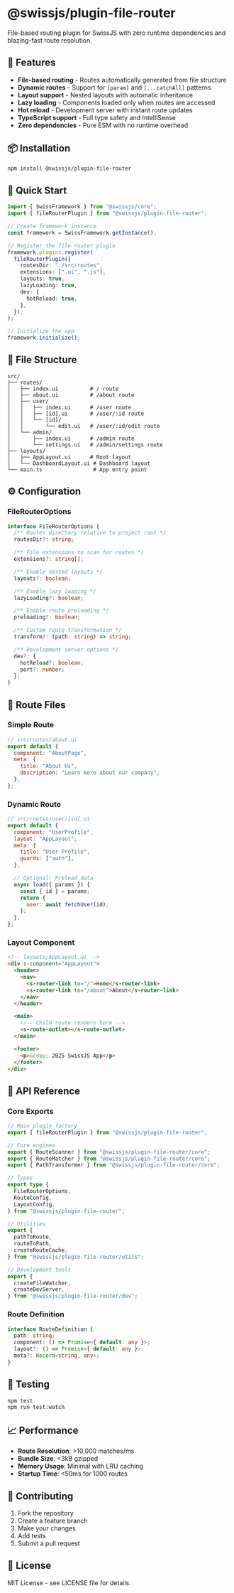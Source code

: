 <!--
Copyright (c) 2024 Themba Mzumara
This file is part of SwissJS Framework. All rights reserved.
Licensed under the MIT License. See LICENSE in the project root for license information.
-->

# @swissjs/plugin-file-router

File-based routing plugin for SwissJS with zero runtime dependencies and blazing-fast route resolution.

## 🚀 Features

- **File-based routing** - Routes automatically generated from file structure
- **Dynamic routes** - Support for `[param]` and `[...catchAll]` patterns
- **Layout support** - Nested layouts with automatic inheritance
- **Lazy loading** - Components loaded only when routes are accessed
- **Hot reload** - Development server with instant route updates
- **TypeScript support** - Full type safety and IntelliSense
- **Zero dependencies** - Pure ESM with no runtime overhead

## 📦 Installation

```bash
npm install @swissjs/plugin-file-router
```

## 🎯 Quick Start

```typescript
import { SwissFramework } from "@swissjs/core";
import { fileRouterPlugin } from "@swissjs/plugin-file-router";

// Create framework instance
const framework = SwissFramework.getInstance();

// Register the file router plugin
framework.plugins.register(
  fileRouterPlugin({
    routesDir: "./src/routes",
    extensions: [".ui", ".js"],
    layouts: true,
    lazyLoading: true,
    dev: {
      hotReload: true,
    },
  }),
);

// Initialize the app
framework.initialize();
```

## 📁 File Structure

```
src/
├── routes/
│   ├── index.ui          # / route
│   ├── about.ui          # /about route
│   ├── user/
│   │   ├── index.ui      # /user route
│   │   ├── [id].ui       # /user/:id route
│   │   └── [id]/
│   │       └── edit.ui   # /user/:id/edit route
│   └── admin/
│       ├── index.ui      # /admin route
│       └── settings.ui   # /admin/settings route
├── layouts/
│   ├── AppLayout.ui      # Root layout
│   └── DashboardLayout.ui # Dashboard layout
└── main.ts                # App entry point
```

## ⚙️ Configuration

### FileRouterOptions

```typescript
interface FileRouterOptions {
  /** Routes directory relative to project root */
  routesDir?: string;

  /** File extensions to scan for routes */
  extensions?: string[];

  /** Enable nested layouts */
  layouts?: boolean;

  /** Enable lazy loading */
  lazyLoading?: boolean;

  /** Enable route preloading */
  preloading?: boolean;

  /** Custom route transformation */
  transform?: (path: string) => string;

  /** Development server options */
  dev?: {
    hotReload?: boolean;
    port?: number;
  };
}
```

## 🎨 Route Files

### Simple Route

```javascript
// src/routes/about.ui
export default {
  component: "AboutPage",
  meta: {
    title: "About Us",
    description: "Learn more about our company",
  },
};
```

### Dynamic Route

```javascript
// src/routes/user/[id].ui
export default {
  component: "UserProfile",
  layout: "AppLayout",
  meta: {
    title: "User Profile",
    guards: ["auth"],
  },

  // Optional: Preload data
  async load({ params }) {
    const { id } = params;
    return {
      user: await fetchUser(id),
    };
  },
};
```

### Layout Component

```html
<!-- layouts/AppLayout.ui -->
<div s-component="AppLayout">
  <header>
    <nav>
      <s-router-link to="/">Home</s-router-link>
      <s-router-link to="/about">About</s-router-link>
    </nav>
  </header>

  <main>
    <!-- Child route renders here -->
    <s-route-outlet></s-route-outlet>
  </main>

  <footer>
    <p>&copy; 2025 SwissJS App</p>
  </footer>
</div>
```

## 🔧 API Reference

### Core Exports

```typescript
// Main plugin factory
export { fileRouterPlugin } from "@swissjs/plugin-file-router";

// Core engines
export { RouteScanner } from "@swissjs/plugin-file-router/core";
export { RouteMatcher } from "@swissjs/plugin-file-router/core";
export { PathTransformer } from "@swissjs/plugin-file-router/core";

// Types
export type {
  FileRouterOptions,
  RouteConfig,
  LayoutConfig,
} from "@swissjs/plugin-file-router";

// Utilities
export {
  pathToRoute,
  routeToPath,
  createRouteCache,
} from "@swissjs/plugin-file-router/utils";

// Development tools
export {
  createFileWatcher,
  createDevServer,
} from "@swissjs/plugin-file-router/dev";
```

### Route Definition

```typescript
interface RouteDefinition {
  path: string;
  component: () => Promise<{ default: any }>;
  layout?: () => Promise<{ default: any }>;
  meta?: Record<string, any>;
}
```

## 🧪 Testing

```bash
npm test
npm run test:watch
```

## 📈 Performance

- **Route Resolution**: >10,000 matches/ms
- **Bundle Size**: <3kB gzipped
- **Memory Usage**: Minimal with LRU caching
- **Startup Time**: <50ms for 1000 routes

## 🤝 Contributing

1. Fork the repository
2. Create a feature branch
3. Make your changes
4. Add tests
5. Submit a pull request

## 📄 License

MIT License - see LICENSE file for details.
